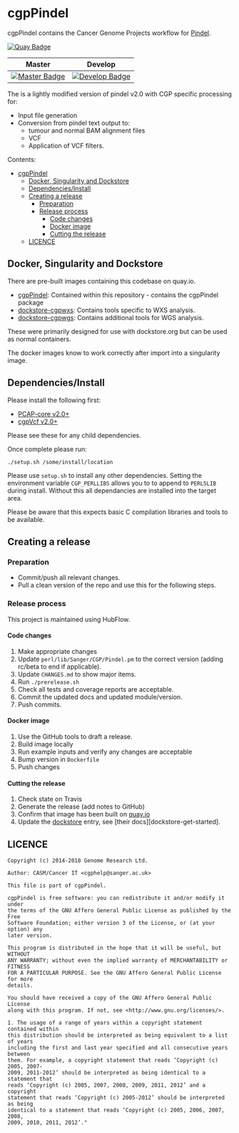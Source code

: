 # cgpPindel

cgpPindel contains the Cancer Genome Projects workflow for [Pindel][pindel-core].

[![Quay Badge][quay-status]][quay-repo]

| Master                                        | Develop                                         |
| --------------------------------------------- | ----------------------------------------------- |
| [![Master Badge][travis-master]][travis-base] | [![Develop Badge][travis-develop]][travis-base] |

The is a lightly modified version of pindel v2.0 with CGP specific processing for:

* Input file generation
* Conversion from pindel text output to:
  * tumour and normal BAM alignment files
  * VCF
  * Application of VCF filters.

Contents:

<!-- TOC depthFrom:2 depthTo:6 withLinks:1 updateOnSave:1 orderedList:0 -->

- [cgpPindel](#cgppindel)
  - [Docker, Singularity and Dockstore](#docker-singularity-and-dockstore)
  - [Dependencies/Install](#dependenciesinstall)
  - [Creating a release](#creating-a-release)
    - [Preparation](#preparation)
    - [Release process](#release-process)
      - [Code changes](#code-changes)
      - [Docker image](#docker-image)
      - [Cutting the release](#cutting-the-release)
  - [LICENCE](#licence)

<!-- /TOC -->

## Docker, Singularity and Dockstore

There are pre-built images containing this codebase on quay.io.

* [cgpPindel][cgpPindel-git]: Contained within this repository - contains the cgpPindel package
* [dockstore-cgpwxs][ds-cgpwxs-git]: Contains tools specific to WXS analysis.
* [dockstore-cgpwgs][ds-cgpwgs-git]: Contains additional tools for WGS analysis.

These were primarily designed for use with dockstore.org but can be used as normal containers.

The docker images know to work correctly after import into a singularity image.

## Dependencies/Install

Please install the following first:

* [PCAP-core v2.0+][pcap-core-rel]
* [cgpVcf v2.0+][cgpvcf-rel]

Please see these for any child dependencies.

Once complete please run:

```
./setup.sh /some/install/location
```

Please use `setup.sh` to install any other dependencies.  Setting the environment variable
`CGP_PERLLIBS` allows you to to append to `PERL5LIB` during install.  Without this all dependancies
are installed into the target area.

Please be aware that this expects basic C compilation libraries and tools to be available.

## Creating a release

### Preparation

* Commit/push all relevant changes.
* Pull a clean version of the repo and use this for the following steps.

### Release process

This project is maintained using HubFlow.

#### Code changes

1. Make appropriate changes
2. Update `perl/lib/Sanger/CGP/Pindel.pm` to the correct version (adding rc/beta to end if applicable).
3. Update `CHANGES.md` to show major items.
4. Run `./prerelease.sh`
5. Check all tests and coverage reports are acceptable.
6. Commit the updated docs and updated module/version.
7. Push commits.

#### Docker image

1. Use the GitHub tools to draft a release.
2. Build image locally
3. Run example inputs and verify any changes are acceptable
4. Bump version in `Dockerfile`
5. Push changes

#### Cutting the release

1. Check state on Travis
2. Generate the release (add notes to GitHub)
3. Confirm that image has been built on [quay.io][quay-builds]
4. Update the [dockstore][dockstore-cgpPindel] entry, see [their docs][dockstore-get-started].

## LICENCE

```
Copyright (c) 2014-2018 Genome Research Ltd.

Author: CASM/Cancer IT <cgphelp@sanger.ac.uk>

This file is part of cgpPindel.

cgpPindel is free software: you can redistribute it and/or modify it under
the terms of the GNU Affero General Public License as published by the Free
Software Foundation; either version 3 of the License, or (at your option) any
later version.

This program is distributed in the hope that it will be useful, but WITHOUT
ANY WARRANTY; without even the implied warranty of MERCHANTABILITY or FITNESS
FOR A PARTICULAR PURPOSE. See the GNU Affero General Public License for more
details.

You should have received a copy of the GNU Affero General Public License
along with this program. If not, see <http://www.gnu.org/licenses/>.

1. The usage of a range of years within a copyright statement contained within
this distribution should be interpreted as being equivalent to a list of years
including the first and last year specified and all consecutive years between
them. For example, a copyright statement that reads ‘Copyright (c) 2005, 2007-
2009, 2011-2012’ should be interpreted as being identical to a statement that
reads ‘Copyright (c) 2005, 2007, 2008, 2009, 2011, 2012’ and a copyright
statement that reads ‘Copyright (c) 2005-2012’ should be interpreted as being
identical to a statement that reads ‘Copyright (c) 2005, 2006, 2007, 2008,
2009, 2010, 2011, 2012’."
```

<!-- References -->
[cgpvcf-rel]: https://github.com/cancerit/cgpVcf/releases
[pcap-core-rel]: https://github.com/cancerit/PCAP-core/releases
[ds-cgpwxs-git]: https://github.com/cancerit/dockstore-cgpwxs
[ds-cgpwgs-git]: https://github.com/cancerit/dockstore-cgpwgs
[cgpPindel-git]: https://github.com/cancerit/cgpPindel
[pindel-core]: http://gmt.genome.wustl.edu/pindel/current

<!-- Travis -->
[travis-base]: https://travis-ci.org/cancerit/cgpPindel
[travis-master]: https://travis-ci.org/cancerit/cgpPindel.svg?branch=master
[travis-develop]: https://travis-ci.org/cancerit/cgpPindel.svg?branch=dev

<!-- Quay.io -->
[quay-status]: https://quay.io/repository/wtsicgp/cgpPindel/status
[quay-repo]: https://quay.io/repository/wtsicgp/cgpPindel
[quay-builds]: https://quay.io/repository/wtsicgp/cgpPindel?tab=builds

<!-- Dockstore -->
[dockstore-cgpPindel]: https://dockstore.org/containers/quay.io/wtsicgp/cgpPindel
